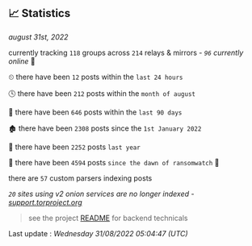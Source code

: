 
## 📈 Statistics
_august 31st, 2022_

currently tracking `118` groups across `214` relays & mirrors - _`96` currently online_ 📡

⏲ there have been `12` posts within the `last 24 hours`

🕓 there have been `212` posts within the `month of august`

📅 there have been `646` posts within the `last 90 days`

🏚 there have been `2308` posts since the `1st January 2022`

🚀 there have been `2252` posts `last year`

🦕 there have been `4594` posts `since the dawn of ransomwatch` 🐣

there are `57` custom parsers indexing posts

_`20` sites using v2 onion services are no longer indexed - [support.torproject.org](https://support.torproject.org/onionservices/v2-deprecation/)_

> see the project [README](https://github.com/jmousqueton/ransomwatch#readme) for backend technicals



Last update : _Wednesday 31/08/2022 05:04:47 (UTC)_

